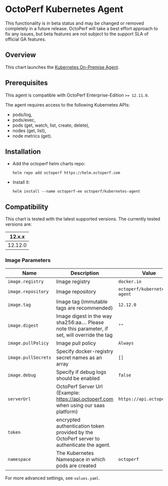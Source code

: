 # OctoPerf Kubernetes Agent

This functionality is in beta status and may be changed or removed completely in a future release. OctoPerf will take a best effort approach to fix any issues, but beta features are not subject to the support SLA of official GA features.

## Overview

This chart launches the [Kubernetes On-Premise Agent](https://hub.docker.com/r/octoperf/kubernetes-agent).

## Prerequisites

This agent is compatible with OctoPerf Enterprise-Edition `>= 12.11.0`.

The agent requires access to the following Kubernetes APIs:
- pods/log,
- pods/exec,
- pods (get, watch, list, create, delete),
- nodes (get, list),
- node metrics (get).

## Installation

* Add the octoperf helm charts repo:

  ```
  helm repo add octoperf https://helm.octoperf.com
  ```
 
* Install it:

  ```
  helm install --name octoperf-ee octoperf/kubernetes-agent
  ```

## Compatibility

This chart is tested with the latest supported versions. The currently tested versions are:

| 12.x.x|
| ------|
| 12.12.0|

### Image Parameters

| Name                       | Description                                                                                                                                                                         | Value                  |
| -------------------------- | ----------------------------------------------------------------------------------------------------------------------------------------------------------------------------------- | ---------------------- |
| `image.registry`           | Image registry                                                                                                                                                                | `docker.io`            |
| `image.repository`         | Image repository                                                                                                                                                              | `octoperf/kubernetes-agent`        |
| `image.tag`                | Image tag (immutable tags are recommended)                                                                                                                                    | `12.12.0` |
| `image.digest`             | Image digest in the way sha256:aa.... Please note this parameter, if set, will override the tag                                                                               | `""`                   |
| `image.pullPolicy`         | Image pull policy                                                                                                                                                             | `Always`         |
| `image.pullSecrets`        | Specify docker-registry secret names as an array                                                                                                                                    | `[]`                   |
| `image.debug`              | Specify if debug logs should be enabled                                                                                                                                             | `false`                |
| `serverUrl` | OctoPerf Server Url (Example: https://api.octoperf.com when using our saas platform) | `https://api.octoperf.com` |
| `token` | encrypted authentication token provided by the OctoPerf server to authenticate the agent. | |
| `namespace` | The Kubernetes Namespace in which pods are created | `octoperf` |

For more advanced settings, see `values.yaml`.
